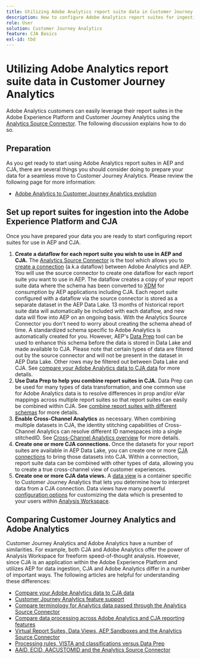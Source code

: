 ```yaml
---
title: Utilizing Adobe Analytics report suite data in Customer Journey Analytics
description: How to configure Adobe Analytics report suites for ingestion into AEP and CJA
role: User
solution: Customer Journey Analytics
feature: CJA Basics
exl-id: tbd
---
```


# Utilizing Adobe Analytics report suite data in Customer Journey Analytics

Adobe Analytics customers can easily leverage their report suites in the Adobe Experience Platform and Customer Journey Analytics using the [Analytics Source Connector](https://experienceleague.adobe.com/docs/experience-platform/sources/connectors/adobe-applications/analytics.html?lang=en). The following discussion explains how to do so.

## Preparation

As you get ready to start using Adobe Analytics report suites in AEP and CJA, there are several things you should consider doing to prepare your data for a seamless move to Customer Journey Analytics. Please review the following page for more information:

* [Adobe Analytics to Customer Journey Analytics evolution](/help/getting-started/aa-to-cja.md)

## Set up report suites for ingestion into the Adobe Experience Platform and CJA

Once you have prepared your data you are ready to start configuring report suites for use in AEP and CJA. 

1. **Create a dataflow for each report suite you wish to use in AEP and CJA.** The [Analytics Source Connector](https://experienceleague.adobe.com/docs/experience-platform/sources/connectors/adobe-applications/analytics.html?lang=en) is the tool which allows you to [create a connection](/help/connections/create-connection.md) (a.k.a dataflow) between Adobe Analytics and AEP. You will use the source connector to create one dataflow for each report suite you want to use in AEP. The dataflow creates a copy of your report suite data where the schema has been converted to  [XDM](https://experienceleague.adobe.com/docs/platform-learn/tutorials/schemas/schemas-and-experience-data-model.html?lang=en) for consumption by AEP applications including CJA. Each report suite configured with a dataflow via the source connector is stored as a separate dataset in the AEP Data Lake. 13 months of historical report suite data will automatically be included with each dataflow, and new data will flow into AEP on an ongoing basis. With the Analytics Source Connector you don't need to worry about creating the schema ahead of time. A standardized schema specific to Adobe Analytics is automatically created for you. However, AEP's [Data Prep](https://experienceleague.adobe.com/docs/experience-platform/data-prep/home.html?lang=en) tool can be used to enhance this schema before the data is stored in Data Lake and made available to CJA. Please note that certain types of data are filtered out by the source connector and will not be present in the dataset in AEP Data Lake. Other rows may be filtered out between Data Lake and CJA. See [compare your Adobe Analytics data to CJA data](/help/troubleshooting/compare.md)[](~/Library/CloudStorage/OneDrive-Adobe/Adobe/Github/analytics-platform.en/help/troubleshooting/compare.md) for more details.
1. **Use Data Prep to help you combine report suites in CJA.** Data Prep can be used for many types of data transformation, and one common use for Adobe Analytics data is to resolve differences in prop and/or eVar mappings across multiple report suites so that report suites can easily be combined within CJA. See [combine report suites with different schemas](/help/use-cases/combine-report-suites.md) for more details.
1. **Enable Cross-Channel Analytics** as necessary. When combining multiple datasets in CJA, the identity stitching capabilities of Cross-Channel Analytics can resolve different ID namespaces into a single stitchedID. See [Cross-Channel Analytics overview](/help/connections/cca/overview.md) for more details.
1. **Create one or more CJA connections.** Once the datasets for your report suites are available in AEP Data Lake, you can create one or more [CJA connections](/help/connections/overview.md) to bring those datasets into CJA. Within a connection, report suite data can be combined with other types of data, allowing you to create a true cross-channel view of customer experiences.
1. **Create one or more CJA data views.** A [data view](/help/data-views/data-views.md) is a container specific to Customer Journey Analytics that lets you determine how to interpret data from a CJA connection. Data views have many powerful [configuration options](/help/data-views/create-dataview.md) for customizing the data which is presented to your users within [Analysis Workspace](/help/analysis-workspace/home.md).


## Comparing Customer Journey Analytics and Adobe Analytics

Customer Journey Analytics and Adobe Analytics have a number of similarities. For example, both CJA and Adobe Analytics offer the power of Analysis Workspace for freeform speed-of-thought analysis. However, since CJA is an application within the Adobe Experience Platform and utilizes AEP for data ingestion, CJA and Adobe Analytics differ in  a number of important ways. The following articles are helpful for understanding these differences:

* [Compare your Adobe Analytics data to CJA data](/help/troubleshooting/compare.md)
* [Customer Journey Analytics feature support](/help/getting-started/aa-vs-cja/cja-aa.md)
* [Compare terminology for Analytics data passed through the Analytics Source Connector](/help/getting-started/aa-vs-cja/terminology.md)
* [Compare data processing across Adobe Analytics and CJA reporting features](/help/getting-started/aa-vs-cja/data-processing-comparisons.md)
* [Virtual Report Suites, Data Views, AEP Sandboxes and the Analytics Source Connector](/help/getting-started/aa-vs-cja/vrs-dataview-sandbox-adc.md)
* [Processing rules, VISTA and classifications versus Data Prep](/help/getting-started/aa-vs-cja/pr-vista-dataprep.md)
* [AAID, ECID, AACUSTOMID and the Analytics Source Connector](/help/getting-started/aa-vs-cja/aaid-ecid-adc.md)
